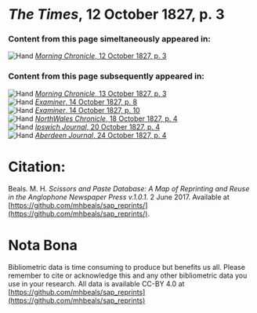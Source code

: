 # *The Times*, 12 October 1827, p. 3  
  
### Content from this page simeltaneously appeared in:  
![Hand](http://scissorsandpaste.net/wp-content/uploads/2017/06/smallhandpointer.png) [*Morning Chronicle*, 12 October 1827, p. 3](https://mhbeals.github.io/sap_html/Morning-Chronicle/Morning-Chronicle-12-October-1827-p-3)  
  
### Content from this page subsequently appeared in:  
![Hand](http://scissorsandpaste.net/wp-content/uploads/2017/06/smallhandpointer.png) [*Morning Chronicle*, 13 October 1827, p. 3](https://mhbeals.github.io/sap_html/Morning-Chronicle/Morning-Chronicle-13-October-1827-p-3)  
![Hand](http://scissorsandpaste.net/wp-content/uploads/2017/06/smallhandpointer.png) [*Examiner*, 14 October 1827, p. 8](https://mhbeals.github.io/sap_html/Examiner/Examiner-14-October-1827-p-8)  
![Hand](http://scissorsandpaste.net/wp-content/uploads/2017/06/smallhandpointer.png) [*Examiner*, 14 October 1827, p. 10](https://mhbeals.github.io/sap_html/Examiner/Examiner-14-October-1827-p-10)  
![Hand](http://scissorsandpaste.net/wp-content/uploads/2017/06/smallhandpointer.png) [*NorthWales Chronicle*, 18 October 1827, p. 4](https://mhbeals.github.io/sap_html/NorthWales-Chronicle/NorthWales-Chronicle-18-October-1827-p-4)  
![Hand](http://scissorsandpaste.net/wp-content/uploads/2017/06/smallhandpointer.png) [*Ipswich Journal*, 20 October 1827, p. 4](https://mhbeals.github.io/sap_html/Ipswich-Journal/Ipswich-Journal-20-October-1827-p-4)  
![Hand](http://scissorsandpaste.net/wp-content/uploads/2017/06/smallhandpointer.png) [*Aberdeen Journal*, 24 October 1827, p. 4](https://mhbeals.github.io/sap_html/Aberdeen-Journal/Aberdeen-Journal-24-October-1827-p-4)  


# Citation: 

Beals. M. H. *Scissors and Paste Database: A Map of Reprinting and Reuse in the Anglophone Newspaper Press v.1.0.1.* 2 June 2017. Available at [https://github.com/mhbeals/sap_reprints/](https://github.com/mhbeals/sap_reprints/). 

# Nota Bona

Bibliometric data is time consuming to produce but benefits us all. Please remember to cite or acknowledge this and any other bibliometric data you use in your research. All data is available CC-BY 4.0 at [https://github.com/mhbeals/sap_reprints](https://github.com/mhbeals/sap_reprints)